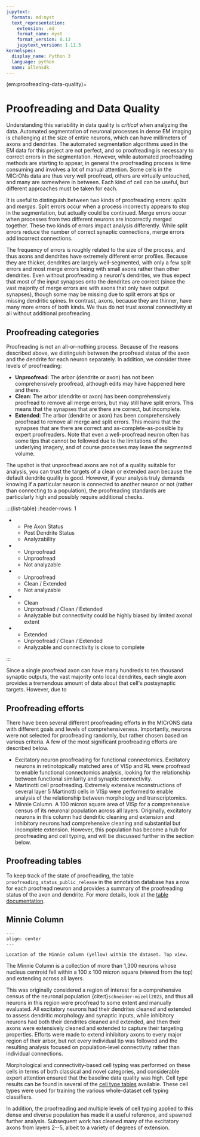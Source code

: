 ```yaml
---
jupytext:
  formats: md:myst
  text_representation:
    extension: .md
    format_name: myst
    format_version: 0.13
    jupytext_version: 1.11.5
kernelspec:
  display_name: Python 3
  language: python
  name: allensdk
---
```


(em:proofreading-data-quality)=
# Proofreading and Data Quality

Understanding this variability in data quality is *critical* when analyzing the data.
Automated segmentation of neuronal processes in dense EM imaging is challenging at the size of entire neurons, which can have millimeters of axons and dendrites.
The automated segmentation algorithms used in the EM data for this project are not perfect, and so proofreading is necessary to correct errors in the segmentation.
However, while automated proofreading methods are starting to appear, in general the proofreading process is time consuming and involves a lot of manual attention.
Some cells in the MICrONs data are thus very well proofread, others are virtually untouched, and many are somewhere in between.
Each kind of cell can be useful, but different approaches must be taken for each.

It is useful to distinguish between two kinds of proofreading errors: *splits* and *merges*.
Split errors occur when a process incorrectly appears to stop in the segmentation, but actually could be continued.
Merge errors occur when processes from two different neurons are incorrectly merged together.
These two kinds of errors impact analysis differently. While split errors reduce the number of correct synaptic connections, merge errors add incorrect connections.

The frequency of errors is roughly related to the size of the process, and thus axons and dendrites have extremely different error profiles.
Because they are thicker, dendrites are largely well-segmented, with only a few split errors and most merge errors being with small axons rather than other dendrites.
Even without proofreading a neuron's dendrites, we thus expect that most of the input synapses onto the dendrites are correct (since the vast majority of merge errors are with axons that only have output synapses), though some may be missing due to split errors at tips or missing dendritic spines.
In contrast, axons, because they are thinner, have many more errors of both kinds.
We thus do not trust axonal connectivity at all without additional proofreading.

## Proofreading categories
Proofreading is not an all-or-nothing process.
Because of the reasons described above, we distinguish between the proofread status of the axon and the dendrite for each neuron separately.
In addition, we consider three levels of proofreading:

* **Unproofread**: The arbor (dendrite or axon) has not been comprehensively proofread, although edits may have happened here and there.
* **Clean**: The arbor (dendrite or axon) has been comprehensively proofread to remove all merge errors, but may still have split errors. This means that the synapses that are there are correct, but incomplete.
* **Extended**: The arbor (dendrite or axon) has been comprehensively proofread to remove all merge and split errors. This means that the synapses that are there are correct and as-complete-as-possible by expert proofreaders. Note that even a well-proofread neuron often has some tips that cannot be followed due to the limitations of the underlying imagery, and of course processes may leave the segmented volume.

The upshot is that unproofread axons are not of a quality suitable for analysis, you can trust the targets of a clean or extended axon because the default dendrite quality is good.
However, if your analysis truly demands knowing if a particular neuron is connected to another neuron or not (rather than connecting to a population), the proofreading standards are particularly high and possibly require additional checks.

:::{list-table}
:header-rows: 1

* - Pre Axon Status
  - Post Dendrite Status
  - Analyzability
* - Unproofread
  - Unproofread
  - Not analyzable
* - Unproofread
  - Clean / Extended
  - Not analyzable
* - Clean
  - Unproofread / Clean / Extended
  - Analyzable but connectivity could be highly biased by limited axonal extent
* - Extended
  - Unproofread / Clean / Extended
  - Analyzable and connectivity is close to complete

:::

Since a single proofread axon can have many hundreds to ten thousand synaptic outputs, the vast majority onto local dendrites, each single axon provides a tremendous amount of data about that cell's postsynaptic targets.
However, due to 

## Proofreading efforts
There have been several different proofreading efforts in the MICrONS data with different goals and levels of comprehensiveness.
Importantly, neurons were not selected for proofreading randomly, but rather chosen based on various criteria.
A few of the most significant proofreading efforts are described below.

* Excitatory neuron proofreading for functional connectomics. Excitatory neurons in retinotopically matched ares of VISp and RL were proofread to enable functional connectomics analysis, looking for the relationship between functional similarity and synaptic connectivity. 
* Martinotti cell proofreading. Extremely extensive reconstructions of several layer 5 Martinotti cells in VISp were performed to enable analysis of the relationship between morphology and transcriptomics.
* Minnie Column. A 100 micron square area of VISp for a comprehensive census of its neuronal population across all layers. Originally, excitatory neurons in this column had dendritic cleaning and extension and inhibitory neurons had comprehensive cleaning and substantial but incomplete extension. However, this population has become a hub for proofreading and cell typing, and will be discussed further in the section below.

## Proofreading tables

To keep track of the state of proofreading, the table `proofreading_status_public_release` in the annotation database has a row for each proofread neuron and provides a summary of the proofreading status of the axon and dendrite.
For more details, look at the [table documentation](em:proofreading-tables).

## Minnie Column

```{figure} img/minnie-column.png
---
align: center
---

Location of the Minnie column (yellow) within the dataset. Top view.
```

The Minnie Column is a collection of more than 1,300 neurons whose nucleus centroid fell within a 100 x 100 micron square (viewed from the top) and extending across all layers.

This was originally considered a region of interest for a comprehensive census of the neuronal population {cite:t}`schneider-mizell2023`, and thus all neurons in this region were proofread to some extent and manually evaluated.
All excitatory neurons had their dendrites cleaned and extended to assess dendritic morphology and synaptic inputs, while inhibitory neurons had both their dendrites cleaned and extended, and then their axons were extensively cleaned and extended to capture their targeting properties.
Efforts were made to extend inhibitory axons to every major region of their arbor, but not every individual tip was followed and the resulting analysis focused on population-level connectivity rather than individual connections.

Morphological and connectivity-based cell typing was performed on these cells in terms of both classical and novel categories, and considerable expert attention ensured that the baseline data quality was high.
Cell type results can be found in several of the [cell type tables](em:cell-type-tables) available.
These cell types were used for training the various whole-dataset cell typing classifiers.

In addition, the proofreading and multiple levels of cell typing applied to this dense and diverse population has made it a useful reference, and spawned further analysis.
Subsequent work has cleaned many of the excitatory axons from layers 2--5, albeit to a variety of degrees of extension.
